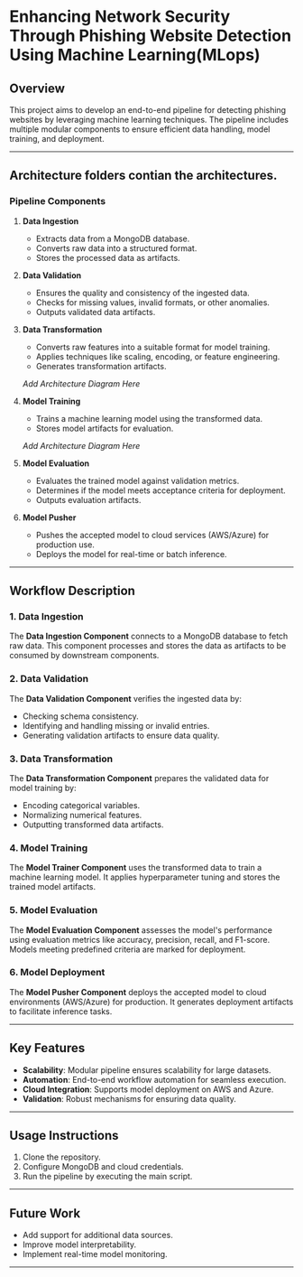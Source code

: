 # Enhancing Network Security Through Phishing Website Detection Using Machine Learning(MLops)

## Overview
This project aims to develop an end-to-end pipeline for detecting phishing websites by leveraging machine learning techniques. The pipeline includes multiple modular components to ensure efficient data handling, model training, and deployment.

---

## Architecture folders contian the architectures.

### Pipeline Components
1. **Data Ingestion**
   - Extracts data from a MongoDB database.
   - Converts raw data into a structured format.
   - Stores the processed data as artifacts.



2. **Data Validation**
   - Ensures the quality and consistency of the ingested data.
   - Checks for missing values, invalid formats, or other anomalies.
   - Outputs validated data artifacts.

   

3. **Data Transformation**
   - Converts raw features into a suitable format for model training.
   - Applies techniques like scaling, encoding, or feature engineering.
   - Generates transformation artifacts.

   _Add Architecture Diagram Here_

4. **Model Training**
   - Trains a machine learning model using the transformed data.
   - Stores model artifacts for evaluation.

   _Add Architecture Diagram Here_

5. **Model Evaluation**
   - Evaluates the trained model against validation metrics.
   - Determines if the model meets acceptance criteria for deployment.
   - Outputs evaluation artifacts.

   

6. **Model Pusher**
   - Pushes the accepted model to cloud services (AWS/Azure) for production use.
   - Deploys the model for real-time or batch inference.

 

---

## Workflow Description

### 1. Data Ingestion
The **Data Ingestion Component** connects to a MongoDB database to fetch raw data. This component processes and stores the data as artifacts to be consumed by downstream components.

### 2. Data Validation
The **Data Validation Component** verifies the ingested data by:
- Checking schema consistency.
- Identifying and handling missing or invalid entries.
- Generating validation artifacts to ensure data quality.

### 3. Data Transformation
The **Data Transformation Component** prepares the validated data for model training by:
- Encoding categorical variables.
- Normalizing numerical features.
- Outputting transformed data artifacts.

### 4. Model Training
The **Model Trainer Component** uses the transformed data to train a machine learning model. It applies hyperparameter tuning and stores the trained model artifacts.

### 5. Model Evaluation
The **Model Evaluation Component** assesses the model's performance using evaluation metrics like accuracy, precision, recall, and F1-score. Models meeting predefined criteria are marked for deployment.

### 6. Model Deployment
The **Model Pusher Component** deploys the accepted model to cloud environments (AWS/Azure) for production. It generates deployment artifacts to facilitate inference tasks.

---

## Key Features
- **Scalability**: Modular pipeline ensures scalability for large datasets.
- **Automation**: End-to-end workflow automation for seamless execution.
- **Cloud Integration**: Supports model deployment on AWS and Azure.
- **Validation**: Robust mechanisms for ensuring data quality.

---

## Usage Instructions
1. Clone the repository.
2. Configure MongoDB and cloud credentials.
3. Run the pipeline by executing the main script.

---

## Future Work
- Add support for additional data sources.
- Improve model interpretability.
- Implement real-time model monitoring.

---



